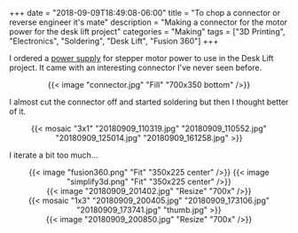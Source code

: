 +++
date = "2018-09-09T18:49:08-06:00"
title = "To chop a connector or reverse engineer it's mate"
description = "Making a connector for the motor power for the desk lift project"
categories = "Making"
tags = ["3D Printing", "Electronics", "Soldering", "Desk Lift", "Fusion 360"]
+++

I ordered a [power supply](https://www.amazon.com/gp/product/B01IT8SY70/) for stepper motor power to use in the Desk Lift project. It came with an interesting connector I've never seen before.

<center>
  {{< image "connector.jpg" "Fill" "700x350 bottom" />}}
</center>

I almost cut the connector off and started soldering but then I thought better of it.

<center>
  {{< mosaic "3x1" "20180909_110319.jpg" "20180909_110552.jpg" "20180909_125014.jpg" "20180909_161258.jpg" >}}
</center>

I iterate a bit too much...

<center>
  {{< image "fusion360.png" "Fit" "350x225 center" />}}
  {{< image "simplify3d.png" "Fit" "350x225 center" />}}
</center>

<center>
  {{< image "20180909_201402.jpg" "Resize" "700x" />}}
</center>

<center>
  {{< mosaic "1x3" "20180909_200405.jpg" "20180909_173106.jpg" "20180909_173741.jpg" "thumb.jpg" >}}
</center>

<center>
  {{< image "20180909_200850.jpg" "Resize" "700x" />}}
</center>
